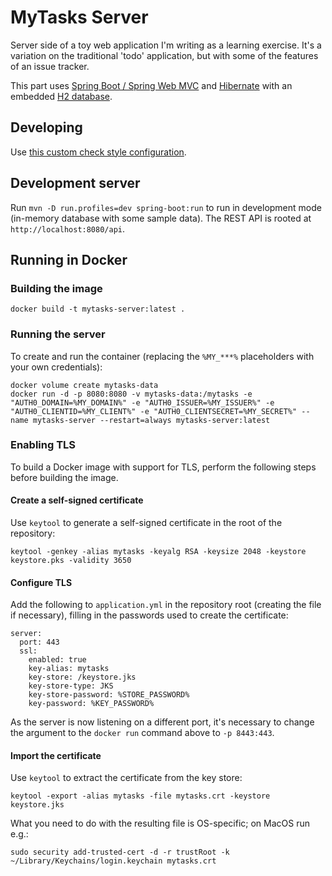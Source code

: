 # MyTasks Server

Server side of a toy web application I'm writing as a learning exercise.  It's a variation on the traditional 'todo' application, but with some of the features of an issue tracker.

This part uses [Spring Boot / Spring Web MVC](https://projects.spring.io/spring-boot/) and [Hibernate](http://hibernate.org) with an embedded [H2 database](http://h2database.com/html/main.html).

## Developing

Use [this custom check style configuration](https://bitbucket.org/crimes/mytasks/downloads/custom-sun-checks.xml).

## Development server

Run `mvn -D run.profiles=dev spring-boot:run` to run in development mode (in-memory database with some sample data). The REST API is rooted at `http://localhost:8080/api`.

## Running in Docker

### Building the image

    docker build -t mytasks-server:latest .

### Running the server

To create and run the container (replacing the `%MY_***%` placeholders with your own credentials):

    docker volume create mytasks-data
    docker run -d -p 8080:8080 -v mytasks-data:/mytasks -e "AUTH0_DOMAIN=%MY_DOMAIN%" -e "AUTH0_ISSUER=%MY_ISSUER%" -e "AUTH0_CLIENTID=%MY_CLIENT%" -e "AUTH0_CLIENTSECRET=%MY_SECRET%" --name mytasks-server --restart=always mytasks-server:latest

### Enabling TLS

To build a Docker image with support for TLS, perform the following steps before building the image.

#### Create a self-signed certificate

Use `keytool` to generate a self-signed certificate in the root of the repository:

    keytool -genkey -alias mytasks -keyalg RSA -keysize 2048 -keystore keystore.pks -validity 3650

#### Configure TLS

Add the following to `application.yml` in the repository root (creating the file if necessary), filling in the passwords used to create the certificate:

    server:
      port: 443
      ssl:
        enabled: true
        key-alias: mytasks
        key-store: /keystore.jks
        key-store-type: JKS
        key-store-password: %STORE_PASSWORD%
        key-password: %KEY_PASSWORD%

As the server is now listening on a different port, it's necessary to change the argument to the `docker run` command above to `-p 8443:443`.

#### Import the certificate

Use `keytool` to extract the certificate from the key store:

    keytool -export -alias mytasks -file mytasks.crt -keystore keystore.jks

What you need to do with the resulting file is OS-specific; on MacOS run e.g.:

    sudo security add-trusted-cert -d -r trustRoot -k ~/Library/Keychains/login.keychain mytasks.crt

